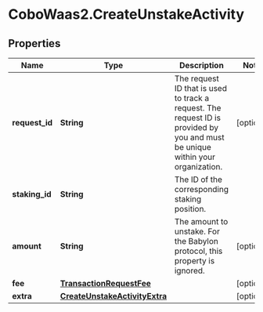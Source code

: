 # CoboWaas2.CreateUnstakeActivity

## Properties

Name | Type | Description | Notes
------------ | ------------- | ------------- | -------------
**request_id** | **String** | The request ID that is used to track a request. The request ID is provided by you and must be unique within your organization. | [optional] 
**staking_id** | **String** | The ID of the corresponding staking position. | 
**amount** | **String** | The amount to unstake. For the Babylon protocol, this property is ignored. | [optional] 
**fee** | [**TransactionRequestFee**](TransactionRequestFee.md) |  | [optional] 
**extra** | [**CreateUnstakeActivityExtra**](CreateUnstakeActivityExtra.md) |  | [optional] 


